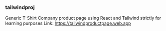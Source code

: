### tailwindproj

Generic T-Shirt Company product page using React and Tailwind strictly for learning purposes
Link: https://tailwindproductpage.web.app